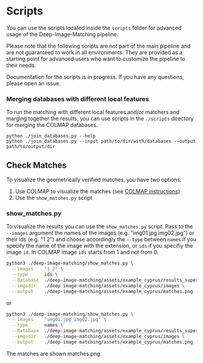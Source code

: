 # Scripts

You can use the scripts located inside the `scripts` folder for advanced usage of the Deep-Image-Matching pipeline.

Please note that the following scripts are not part of the main pipeline and are not guaranteed to work in all environments. They are provided as a starting point for advanced users who want to customize the pipeline to their needs.

Documentation for the scripts is in progress. If you have any questions, please open an issue.

### Merging databases with different local features

To run the matching with different local features and/or matchers and marging together the results, you can use scripts in the `./scripts` directory for merging the COLMAP databases.

```
python ./join_databases.py --help
python ./join_databases.py --input path/to/dir/with/databases --output path/to/output/dir
```

## Check Matches

To visualize the geometrically verified matches, you have two options:

1. Use COLMAP to visualize the matches (see [COLMAP instructions](./colmap.md#colmap))
2. Use the `show_matches.py` script

### show_matches.py

To visualize the results you can use the `show_matches.py` script. Pass to the `--images` argument the names of the images (e.g. "img01.jpg img02.jpg") or their ids (e.g. "1 2") and choose accordingly the `--type` between `names` if you specify the name of the image with the extension, or `ids` if you specifiy the image `id`. In COLMAP image `ids` starts from 1 and not from 0.

```bash
python3 ./deep-image-matching/show_matches.py \
  --images    "1 2" \
  --type      ids \
  --database  ./deep-image-matching/assets/example_cyprus/results_superpoint+lightglue_matching_lowres_quality_high/database.db \
  --imgsdir   ./deep-image-matching/assets/example_cyprus/images \
  --output    ./deep-image-matching/assets/example_cyprus/matches.png
```

or

```bash
python3 ./deep-image-matching/show_matches.py \
  --images    "img01.jpg img02.jpg" \
  --type      names \
  --database  ./deep-image-matching/assets/example_cyprus/results_superpoint+lightglue_matching_lowres_quality_high/database.db \
  --imgsdir   ./deep-image-matching/assets/example_cyprus/images \
  --output    ./deep-image-matching/assets/example_cyprus/matches.png
```

The matches are shown matches.png.